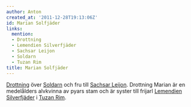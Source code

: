 ```yaml
---
author: Anton
created_at: '2011-12-28T19:13:06Z'
id: Marian Solfjäder
links:
  mention:
  - Drottning
  - Lemendien Silverfjäder
  - Sachsar Leijon
  - Soldarn
  - Tuzan Rim
title: Marian Solfjäder
---
```


[Drottning] över [Soldarn] och fru till [Sachsar Leijon]. Drottning Marian är en medelålders
alvkvinna av pyars stam och är syster till frijarl [Lemendien Silverfjäder] i [Tuzan Rim].

  [Drottning]: Drottning
  [Soldarn]: Soldarn
  [Sachsar Leijon]: Sachsar_Leijon
  [Lemendien Silverfjäder]: Lemendien_Silverfjäder
  [Tuzan Rim]: Tuzan_Rim
